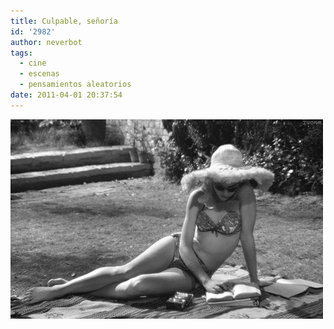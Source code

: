 ```yaml
---
title: Culpable, señoría
id: '2982'
author: neverbot
tags:
  - cine
  - escenas
  - pensamientos aleatorios
date: 2011-04-01 20:37:54
---
```


![](./culpable-senoria/culpable-senyoria.gif "Culpable, señoría")